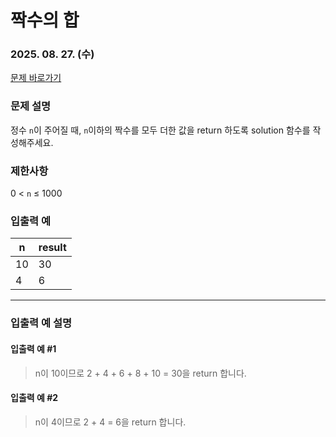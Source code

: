 # 짝수의 합
### 2025. 08. 27. (수)

[문제 바로가기](https://school.programmers.co.kr/learn/courses/30/lessons/120831?language=javascript)

### 문제 설명
정수 <code>n</code>이 주어질 때, <code>n</code>이하의 짝수를 모두 더한 값을 return 하도록 solution 함수를 작성해주세요.

### 제한사항
0 < <code>n</code> ≤ 1000

### 입출력 예
|n|result|
|---|---|
|10|30|
|4|6|

--- 

### 입출력 예 설명
#### 입출력 예 #1
> n이 10이므로 2 + 4 + 6 + 8 + 10 = 30을 return 합니다.

#### 입출력 예 #2
> n이 4이므로 2 + 4 = 6을 return 합니다.